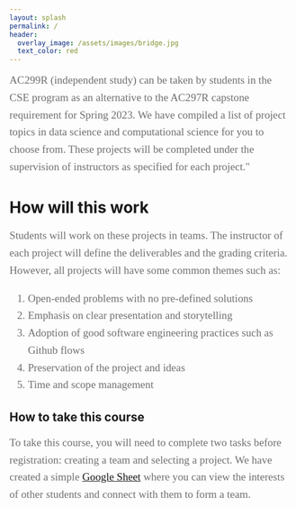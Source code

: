 ```yaml
---
layout: splash
permalink: /
header: 
  overlay_image: /assets/images/bridge.jpg
  text_color: red
---
```


<style>
  .graph {
    width: 500px;
  }
</style>

<div style="font-family:Karla; font-size:1.2rem; color:#707070;line-height:1.6;"> 
AC299R (independent study) can be taken by students in the CSE program as an alternative to the AC297R capstone requirement for Spring 2023. We have compiled a list of project topics in data science and computational science for you to choose from. These projects will be completed under the supervision of instructors as specified for each project."
</div>

# How will this work 
<div style="font-family:Karla; font-size:1.2rem; color:#707070;line-height:1.6;"> 
Students will work on these projects in teams. The instructor of each project will define the deliverables and the grading criteria. However, all projects will have some common themes such as:

1. Open-ended problems with no pre-defined solutions
2. Emphasis on clear presentation and storytelling
3. Adoption of good software engineering practices such as Github flows
4. Preservation of the project and ideas
5. Time and scope management
</div>

## How to take this course
<div style="font-family:Karla; font-size:1.2rem; color:#707070;line-height:1.6;"> 
To take this course, you will need to complete two tasks before registration: creating a team and selecting a project.
We have created a simple <a href="">Google Sheet</a> where you can view the interests of other students and connect with them to form a team.
</div>
